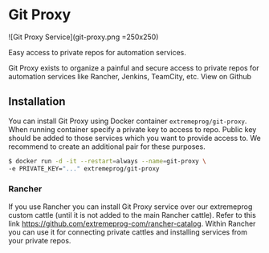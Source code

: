 # Git Proxy

![Git Proxy Service](git-proxy.png =250x250) 

Easy access to private repos for automation services.

Git Proxy exists to organize a painful and secure access to private repos for automation services like Rancher, Jenkins, TeamCity, etc. View on Github

## Installation
You can install Git Proxy using Docker container `extremeprog/git-proxy`. When running container specify a private key to access to repo. Public key should be added to those services which you want to provide access to. We recommend to create an additional pair for these purposes.

```bash
$ docker run -d -it --restart=always --name=git-proxy \ 
-e PRIVATE_KEY="..." extremeprog/git-proxy 
```

### Rancher
If you use Rancher you can install Git Proxy service over our extremeprog custom cattle (until it is not added to the main Rancher cattle). Refer to this link https://github.com/extremeprog-com/rancher-catalog.
Within Rancher you can use it for connecting private cattles and installing services from your private repos.
